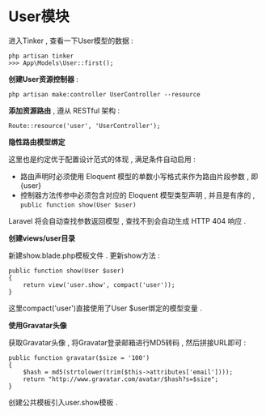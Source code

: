 # User模块

进入Tinker , 查看一下User模型的数据 :

```
php artisan tinker
>>> App\Models\User::first();
```

**创建User资源控制器** :

```
php artisan make:controller UserController --resource
```

**添加资源路由** , 遵从 RESTful 架构 :

```
Route::resource('user', 'UserController');
```

**隐性路由模型绑定**

这里也是约定优于配置设计范式的体现 , 满足条件自动启用 : 

* 路由声明时必须使用 Eloquent 模型的单数小写格式来作为路由片段参数 , 即{user}
* 控制器方法传参中必须包含对应的 Eloquent 模型类型声明 , 并且是有序的 , `public function show(User $user)`

Laravel 将会自动查找参数返回模型 , 查找不到会自动生成 HTTP 404 响应 . 

**创建views/user目录**

新建show.blade.php模板文件 . 更新show方法 : 

```
public function show(User $user)
{
    return view('user.show', compact('user'));
}
```

这里compact\('user'\)直接使用了User $user绑定的模型变量 . 

**使用Gravatar头像**

获取Gravatar头像 , 将Gravatar登录邮箱进行MD5转码 , 然后拼接URL即可 : 

```
public function gravatar($size = '100')
{
    $hash = md5(strtolower(trim($this->attributes['email'])));
    return "http://www.gravatar.com/avatar/$hash?s=$size";
}
```

创建公共模板引入user.show模板 . 



